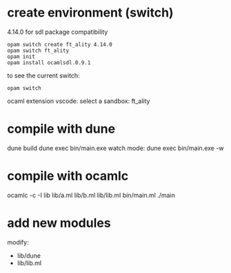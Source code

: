 

# create environment (switch)
4.14.0 for sdl package compatibility
```
opam switch create ft_ality 4.14.0
opam switch ft_ality
opam init
opam install ocamlsdl.0.9.1
```

to see the current switch:
```
opam switch
```

ocaml extension vscode:
select a sandbox: ft_ality




# compile with dune

dune build
dune exec bin/main.exe
watch mode: dune exec bin/main.exe -w

# compile with ocamlc
ocamlc -c -I lib lib/a.ml lib/b.ml lib/lib.ml bin/main.ml
./main

# add new modules
modify:
- lib/dune
- lib/lib.ml